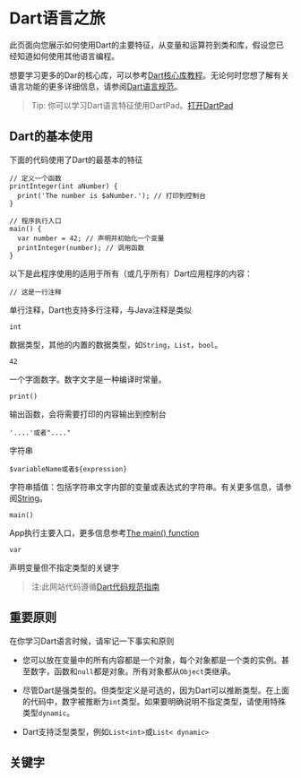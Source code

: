 # Dart语言之旅

此页面向您展示如何使用Dart的主要特征，从变量和运算符到类和库，假设您已经知道如何使用其他语言编程。

想要学习更多的Dar的核心库，可以参考[Dart核心库教程][1]。无论何时您想了解有关语言功能的更多详细信息，请参阅[Dart语言规范][2]。

> Tip: 你可以学习Dart语言特征使用DartPad。[打开DartPad][3]

## Dart的基本使用

下面的代码使用了Dart的最基本的特征

```
// 定义一个函数
printInteger(int aNumber) {
  print('The number is $aNumber.'); // 打印到控制台
}

// 程序执行入口
main() {
  var number = 42; // 声明并初始化一个变量
  printInteger(number); // 调用函数
}
```

以下是此程序使用的适用于所有（或几乎所有）Dart应用程序的内容：

	// 这是一行注释

单行注释，Dart也支持多行注释，与Java注释是类似

	int

数据类型，其他的内置的数据类型，如`String`，`List`，`bool`。

	42

一个字面数字。数字文字是一种编译时常量。

	print()

输出函数，会将需要打印的内容输出到控制台

	'....'或者"...."

字符串

	$variableName或者${expression}

字符串插值：包括字符串文字内部的变量或表达式的字符串。有关更多信息，请参阅[String][4]。

	main()

App执行主要入口，更多信息参考[The main() function][5]

	var

声明变量但不指定类型的关键字

> 注:此网站代码遵循[Dart代码规范指南][6]


## 重要原则

在你学习Dart语言时候，请牢记一下事实和原则

* 您可以放在变量中的所有内容都是一个对象，每个对象都是一个类的实例。甚至数字，函数和`null`都是对象。所有对象都从`Object`类继承。

* 尽管Dart是强类型的。但类型定义是可选的，因为Dart可以推断类型。在上面的代码中，数字被推断为`int`类型。如果要明确说明不指定类型，请使用特殊类型`dynamic`。

* Dart支持泛型类型，例如`List<int>`或`List< dynamic>`


## 关键字



[1]: https://www.dartlang.org/guides/libraries/library-tour
[2]:https://www.dartlang.org/guides/language/spec
[3]:https://dartpad.dartlang.org/
[4]:https://www.dartlang.org/guides/language/language-tour#strings
[5]:https://www.dartlang.org/guides/language/language-tour#the-main-function
[6]:https://www.dartlang.org/guides/language/effective-dart/style